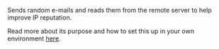 Sends random e-mails and reads them from the remote server to help improve IP reputation.

Read more about its purpose and how to set this up in your own environment [here](http://clete2.com/posts/improving-mail-reputation-part-2/).
